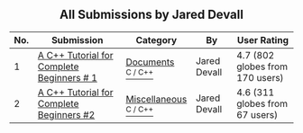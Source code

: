 ﻿<div align="center">

## All Submissions by Jared Devall

</div>

No.  | Submission | Category | By   | User Rating
---- | ---------- | -------- | ---- | -----------
1 | [A C\+\+ Tutorial for Complete Beginners \# 1<br />](https://github.com/Planet-Source-Code/jared-devall-a-c-tutorial-for-complete-beginners-1__3-2040) | [Documents<br /><sup>C / C++</sup>](../ByCategory/documents__3-27.md) | Jared Devall | 4.7 (802 globes from 170 users)
2 | [A C\+\+ Tutorial for Complete Beginners \#2<br />](https://github.com/Planet-Source-Code/jared-devall-a-c-tutorial-for-complete-beginners-2__3-4987) | [Miscellaneous<br /><sup>C / C++</sup>](../ByCategory/miscellaneous__3-1.md) | Jared Devall | 4.6 (311 globes from 67 users)

